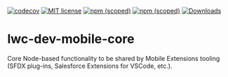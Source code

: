 [![codecov](https://codecov.io/gh/forcedotcom/lwc-dev-mobile-core/branch/main/graph/badge.svg?token=K8NM7ABTL1)](https://codecov.io/gh/forcedotcom/lwc-dev-mobile-core)
[![MIT license](https://img.shields.io/badge/license-MIT-brightgreen.svg)](http://opensource.org/licenses/MIT)
[![npm (scoped)](https://img.shields.io/npm/v/@salesforce/lwc-dev-mobile-core?color=blue)](https://www.npmjs.com/package/@salesforce/lwc-dev-mobile-core?activeTab=versions)
[![npm (scoped)](https://img.shields.io/npm/v/@salesforce/lwc-dev-mobile-core/beta?color=orange)](https://www.npmjs.com/package/@salesforce/lwc-dev-mobile-core?activeTab=versions)
[![Downloads](https://img.shields.io/npm/dt/@salesforce/lwc-dev-mobile-core)](https://www.npmjs.com/package/@salesforce/lwc-dev-mobile-core?activeTab=versions)
   
# lwc-dev-mobile-core
Core Node-based functionality to be shared by Mobile Extensions tooling (SFDX plug-ins, Salesforce Extensions for VSCode, etc.).
